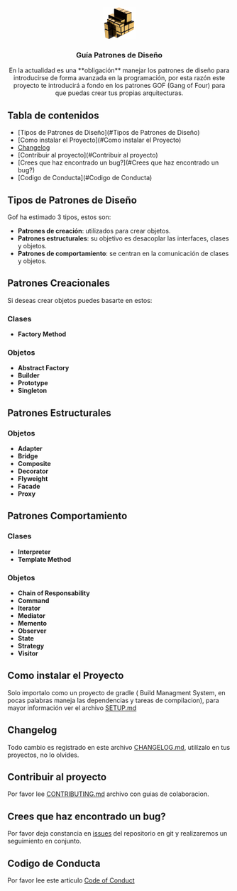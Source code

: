 <p align="center">

  <img src="./documentation/assets/images/rubick-cubo-gold.jpg" alt="Guia Patrones de Diseno" width=72 height=72 />

  <h3 align="center">Guía Patrones de Diseño</h3>

  <p align="center">
    En la actualidad es una **obligación** manejar los patrones de diseño para introducirse de forma 
    avanzada en la programación, por esta razón este proyecto te introducirá a fondo en los patrones 
    GOF (Gang of Four) para que puedas crear tus propias arquitecturas.
  </p>
  
</p>

## Tabla de contenidos

* [Tipos de Patrones de Diseño](#Tipos de Patrones de Diseño)
* [Como instalar el Proyecto](#Como instalar el Proyecto)
* [Changelog](#Changelog)
* [Contribuir al proyecto](#Contribuir al proyecto)
* [Crees que haz encontrado un bug?](#Crees que haz encontrado un bug?)
* [Codigo de Conducta](#Codigo de Conducta)

## Tipos de Patrones de Diseño

Gof ha estimado 3 tipos, estos son: 

* **Patrones de creación**: utilizados para crear objetos.
* **Patrones estructurales**: su objetivo es desacoplar las interfaces, clases y objetos.
* **Patrones de comportamiento**: se centran en la comunicación de clases y objetos.

## Patrones Creacionales

Si deseas crear objetos puedes basarte en estos: 

### Clases

* **Factory Method**

### Objetos

* **Abstract Factory**
* **Builder**
* **Prototype**
* **Singleton**

## Patrones Estructurales

### Objetos

* **Adapter**
* **Bridge**
* **Composite**
* **Decorator**
* **Flyweight**
* **Facade**
* **Proxy**

## Patrones Comportamiento

### Clases

* **Interpreter**
* **Template Method**

### Objetos

* **Chain of Responsability**
* **Command**
* **Iterator**
* **Mediator**
* **Memento**
* **Observer**
* **State**
* **Strategy**
* **Visitor**

## Como instalar el Proyecto

Solo importalo como un proyecto de gradle ( Build Managment System, en pocas palabras maneja las dependencias y tareas de compilacion), para mayor información ver el archivo [SETUP.md](Setup.md)

## Changelog

Todo cambio es registrado en este archivo [CHANGELOG.md](Changelog.md), utilízalo en tus proyectos, no lo olvides.

## Contribuir al proyecto

Por favor lee [CONTRIBUTING.md](CONTRIBUTING.md) archivo con guias de colaboracion.

## Crees que haz encontrado un bug?

Por favor deja constancia en [issues](https://github.com/stephanoapiolaza/dessign-pattern/issues) del repositorio en git
y realizaremos un seguimiento en conjunto.

## Codigo de Conducta

Por favor lee este articulo [Code of Conduct](CODE_OF_CONDUCT.md)
